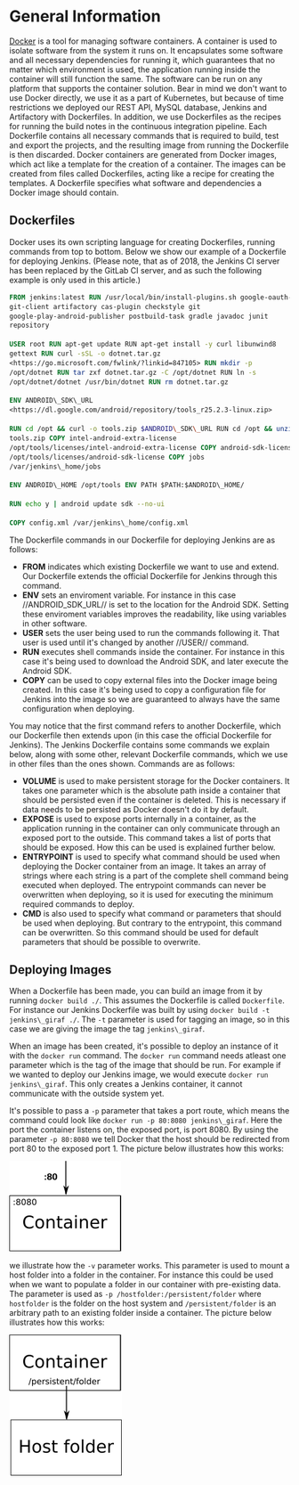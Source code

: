 # General Information

[Docker](https://en.wikipedia.org/wiki/Docker_\(software\) "wikilink")
is a tool for managing software containers. A container is used to
isolate software from the system it runs on. It encapsulates some
software and all necessary dependencies for running it, which guarantees
that no matter which environment is used, the application running inside
the container will still function the same. The software can be run on
any platform that supports the container solution. Bear in mind we don't
want to use Docker directly, we use it as a part of Kubernetes, but
because of time restrictions we deployed our REST API, MySQL database,
Jenkins and Artifactory with Dockerfiles. In addition, we use
Dockerfiles as the recipes for running the build notes in the continuous
integration pipeline. Each Dockerfile contains all necessary commands
that is required to build, test and export the projects, and the
resulting image from running the Dockerfile is then discarded. Docker
containers are generated from Docker images, which act like a template
for the creation of a container. The images can be created from files
called Dockerfiles, acting like a recipe for creating the templates. A
Dockerfile specifies what software and dependencies a Docker image
should contain.

## Dockerfiles

Docker uses its own scripting language for creating Dockerfiles, running
commands from top to bottom. Below we show our example of a Dockerfile
for deploying Jenkins. (Please note, that as of 2018, the Jenkins CI
server has been replaced by the GitLab CI server, and as such the
following example is only used in this article.)

```dockerfile
FROM jenkins:latest RUN /usr/local/bin/install-plugins.sh google-oauth-plugin android-emulator android-lint oauth-credentials
git-client artifactory cas-plugin checkstyle git
google-play-android-publisher postbuild-task gradle javadoc junit
repository

USER root RUN apt-get update RUN apt-get install -y curl libunwind8
gettext RUN curl -sSL -o dotnet.tar.gz
<https://go.microsoft.com/fwlink/?linkid=847105> RUN mkdir -p
/opt/dotnet RUN tar zxf dotnet.tar.gz -C /opt/dotnet RUN ln -s
/opt/dotnet/dotnet /usr/bin/dotnet RUN rm dotnet.tar.gz

ENV ANDROID\_SDK\_URL
<https://dl.google.com/android/repository/tools_r25.2.3-linux.zip>

RUN cd /opt && curl -o tools.zip $ANDROID\_SDK\_URL RUN cd /opt && unzip
tools.zip COPY intel-android-extra-license
/opt/tools/licenses/intel-android-extra-license COPY android-sdk-license
/opt/tools/licenses/android-sdk-license COPY jobs
/var/jenkins\_home/jobs

ENV ANDROID\_HOME /opt/tools ENV PATH $PATH:$ANDROID\_HOME/

RUN echo y | android update sdk --no-ui

COPY config.xml /var/jenkins\_home/config.xml

```

The Dockerfile commands in our Dockerfile for deploying Jenkins are as
follows:

- **FROM** indicates which existing Dockerfile we want to use and
  extend. Our Dockerfile extends the official Dockerfile for Jenkins
  through this command.
- **ENV** sets an enviroment variable. For
  instance in this case //ANDROID\_SDK\_URL// is set to the location for
  the Android SDK. Setting these enviroment variables improves the
  readability, like using variables in other software.
- **USER** sets
  the user being used to run the commands following it. That user is used
  until it's changed by another //USER// command.
- **RUN** executes
  shell commands inside the container. For instance in this case it's
  being used to download the Android SDK, and later execute the Android
  SDK.
- **COPY** can be used to copy external files into the Docker
  image being created. In this case it's being used to copy a
  configuration file for Jenkins into the image so we are guaranteed to
  always have the same configuration when deploying.

You may notice that the first command refers to another Dockerfile,
which our Dockerfile then extends upon (in this case the official
Dockerfile for Jenkins). The Jenkins Dockerfile contains some commands
we explain below, along with some other, relevant Dockerfile commands,
which we use in other files than the ones shown. Commands are as
follows:

- **VOLUME** is used to make persistent storage for the Docker
  containers. It takes one parameter which is the absolute path inside a
  container that should be persisted even if the container is deleted.
  This is necessary if data needs to be persisted as Docker doesn't do it
  by default.
- **EXPOSE** is used to expose ports internally in a
  container, as the application running in the container can only
  communicate through an exposed port to the outside. This command takes a
  list of ports that should be exposed. How this can be used is explained
  further below.
- **ENTRYPOINT** is used to specify what command
  should be used when deploying the Docker container from an image. It
  takes an array of strings where each string is a part of the complete
  shell command being executed when deployed. The entrypoint commands can
  never be overwritten when deploying, so it is used for executing the
  minimum required commands to deploy.
- **CMD** is also used to
  specify what command or parameters that should be used when deploying.
  But contrary to the entrypoint, this command can be overwritten. So this
  command should be used for default parameters that should be possible to
  overwrite.

## Deploying Images

When a Dockerfile has been made, you can build an image from it by
running ``docker build ./``. This assumes the Dockerfile is called
``Dockerfile``. For instance our Jenkins Dockerfile was built by using
``docker build -t jenkins\_giraf ./``. The ``-t`` parameter is used
for tagging an image, so in this case we are giving the image the tag
``jenkins\_giraf``.

When an image has been created, it's possible to deploy an instance of
it with the ``docker run`` command. The ``docker run`` command needs
atleast one parameter which is the tag of the image that should be run.
For example if we wanted to deploy our Jenkins image, we would execute
``docker run jenkins\_giraf``. This only creates a Jenkins container, it
cannot communicate with the outside system yet.

It's possible to pass a ``-p`` parameter that takes a port route, which
means the command could look like ``docker run -p 80:8080 jenkins\_giraf``.
Here the port the container listens on, the exposed
port, is port 8080. By using the parameter ``-p 80:8080`` we tell Docker
that the host should be redirected from port 80 to the exposed port 1. The picture
below illustrates how this works:

![DockerPortEx](../images/DockerPortEx.png "DockerPortEx")

we illustrate how the ``-v`` parameter works. This parameter is used to mount a
host folder into a folder in the container. For instance this could be used when
we want to populate a folder in our container with pre-existing data. The parameter
is used as ``-p /hostfolder:/persistent/folder`` where ``hostfolder`` is the folder
on the host system and ``/persistent/folder`` is an arbitrary path to an existing
folder inside a container. The picture below illustrates how this works:

![DockerVolumeEx](../images/DockerVolumeEx.png "DockerVolumeEx")
